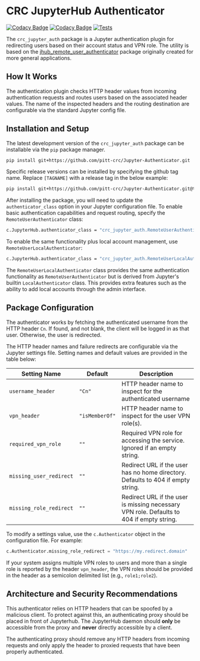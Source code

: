 # CRC JupyterHub Authenticator
[![Codacy Badge](https://app.codacy.com/project/badge/Grade/5e1a00bf8dbe4daf8275fc88ce748ea6)](https://www.codacy.com?utm_source=github.com&amp;utm_medium=referral&amp;utm_content=pitt-crc/Jupyter-Authenticator&amp;utm_campaign=Badge_Grade)
[![Codacy Badge](https://app.codacy.com/project/badge/Coverage/5e1a00bf8dbe4daf8275fc88ce748ea6)](https://www.codacy.com/gh/pitt-crc/Jupyter-Authenticator/dashboard?utm_source=github.com&utm_medium=referral&utm_content=pitt-crc/Jupyter-Authenticator&utm_campaign=Badge_Coverage)
[![Tests](https://github.com/pitt-crc/Jupyter-Authenticator/actions/workflows/PackageTest.yml/badge.svg)](https://github.com/pitt-crc/Jupyter-Authenticator/actions/workflows/PackageTest.yml)

The `crc_jupyter_auth` package is a Jupyter authentication plugin for redirecting users
based on their account status and VPN role.  The utility is based on the
[jhub_remote_user_authenticator](https://github.com/cwaldbieser/jhub_remote_user_authenticator)
package originally created for more general applications.

## How It Works

The authentication plugin checks HTTP header values from incoming authentication
requests and routes users based on the associated header values. The name of the inspected
headers and the routing destination are configurable via the standard Jupyter config file.

## Installation and Setup

The latest development version of the `crc_jupyter_auth` package can be installable via the `pip` package manager.

```bash
pip install git+https://github.com/pitt-crc/Jupyter-Authenticator.git
```

Specific release versions can be installed by specifying the github tag name.
Replace `[TAGNAME]` with a release tag in the below example:

```bash
pip install git+https://github.com/pitt-crc/Jupyter-Authenticator.git@tags/[TAGNAME]
```

After installing the package, you will need to update the `authenticator_class` option in your Jupyter configuration file.
To enable basic authentication capabilities and request routing, specify the `RemoteUserAuthenticator` class:

```bash
c.JupyterHub.authenticator_class = "crc_jupyter_auth.RemoteUserAuthenticator"
```

To enable the same functionality plus local account management, use `RemoteUserLocalAuthenticator`:

```bash
c.JupyterHub.authenticator_class = "crc_jupyter_auth.RemoteUserLocalAuthenticator"
```

The `RemoteUserLocalAuthenticator` class provides the same authentication functionality
as `RemoteUserAuthenticator` but is derived from Jupyter's builtin `LocalAuthenticator` class. 
This provides extra features such as the ability to add local accounts through the admin interface.

## Package Configuration

The authenticator works by fetching the authenticated username from the HTTP header `Cn`.
If found, and not blank, the client will be logged in as that user.
Otherwise, the user is redirected.

The HTTP header names and failure redirects are configurable via the Jupyter settings file.
Setting names and default values are provided in the table below:

| Setting Name            | Default        | Description                                                                                |
|-------------------------|----------------|--------------------------------------------------------------------------------------------|
| `username_header`       | `"Cn"`         | HTTP header name to inspect for the authenticated username                                 |
| `vpn_header`            | `"isMemberOf"` | HTTP header name to inspect for the user VPN role(s).                                      |
| `required_vpn_role`     | `""`           | Required VPN role for accessing the service. Ignored if an empty string.                   |
| `missing_user_redirect` | `""`           | Redirect URL if the user has no home directory. Defaults to 404 if empty string.           |
| `missing_role_redirect` | `""`           | Redirect URL if the user is missing necessary VPN role. Defaults to 404 if empty string.   |

To modify a settings value, use the `c.Authenticator` object in the configuration file.
For example:

```python
c.Authenticator.missing_role_redirect = "https://my.redirect.domain"
```

If your system assigns multiple VPN roles to users and more than a single role is reported by the header
`vpn_header`, the VPN roles should be provided in the header as a semicolon delimited list
(e.g., `role1;role2`).

## Architecture and Security Recommendations

This authenticator relies on HTTP headers that can be spoofed by a malicious client.
To protect against this, an authenticating proxy should be placed in front
of Jupyterhub. The JupyterHub daemon should **only** be accessible from the proxy
and **never** directly accessible by a client.

The authenticating proxy should remove any HTTP headers from incoming
requests and only apply the header to proxied requests
that have been properly authenticated.
